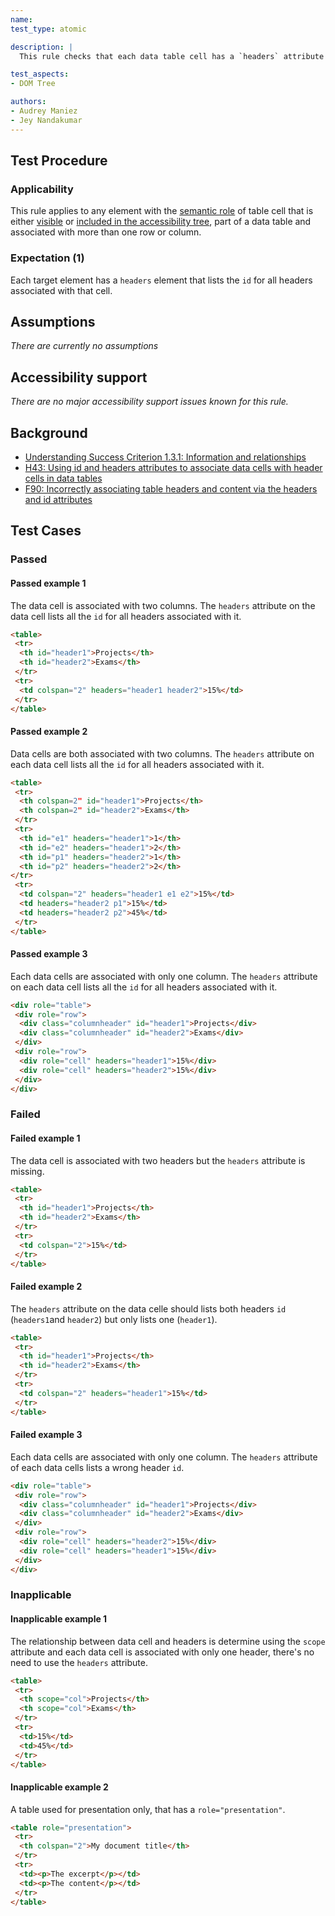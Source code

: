 ```yaml
---
name:
test_type: atomic

description: |
  This rule checks that each data table cell has a `headers` attribute that references appropriate header cell `id`.

test_aspects:
- DOM Tree

authors:
- Audrey Maniez
- Jey Nandakumar
---
```


## Test Procedure

### Applicability

This rule applies to any element with the [semantic role](#semantic-role) of table cell that is either [visible](#visible) or [included in the accessibility tree](#included-in-the-accessibility-tree), part of a data table and associated with more than one row or column.

### Expectation (1)

Each target element has a `headers` element that lists the `id` for all headers associated with that cell.

## Assumptions

*There are currently no assumptions*

## Accessibility support

*There are no major accessibility support issues known for this rule.*

## Background

- [Understanding Success Criterion 1.3.1: Information and relationships](https://www.w3.org/WAI/WCAG21/Understanding/info-and-relationships.html)
- [H43: Using id and headers attributes to associate data cells with header cells in data tables](https://www.w3.org/WAI/WCAG21/Techniques/html/H43)
- [F90: Incorrectly associating table headers and content via the headers and id attributes](https://www.w3.org/WAI/WCAG21/Techniques/failures/F90)

## Test Cases

### Passed

#### Passed example 1

The data cell is associated with two columns. The `headers` attribute on the data cell lists all the `id` for all headers associated with it.

```html
<table>
 <tr>
  <th id="header1">Projects</th>
  <th id="header2">Exams</th>
 </tr>
 <tr>
  <td colspan="2" headers="header1 header2">15%</td>
 </tr>
</table>
```

#### Passed example 2

Data cells are both associated with two columns. The `headers` attribute on each data cell lists all the `id` for all headers associated with it.

```html
<table>
 <tr>
  <th colspan=2" id="header1">Projects</th>
  <th colspan=2" id="header2">Exams</th>
 </tr>
 <tr>
  <th id="e1" headers="header1">1</th>
  <th id="e2" headers="header1">2</th>
  <th id="p1" headers="header2">1</th>
  <th id="p2" headers="header2">2</th>
</tr>
 <tr>
  <td colspan="2" headers="header1 e1 e2">15%</td>
  <td headers="header2 p1">15%</td>
  <td headers="header2 p2">45%</td>
 </tr>
</table>
```

#### Passed example 3

Each data cells are associated with only one column. The `headers` attribute on each data cell lists all the `id` for all headers associated with it.

```html
<div role="table">
 <div role="row">
  <div class="columnheader" id="header1">Projects</div>
  <div class="columnheader" id="header2">Exams</div>
 </div>
 <div role="row">
  <div role="cell" headers="header1">15%</div>
  <div role="cell" headers="header2">15%</div>
 </div>
</div>
```

### Failed

#### Failed example 1

The data cell is associated with two headers but the `headers` attribute is missing. 

```html
<table>
 <tr>
  <th id="header1">Projects</th>
  <th id="header2">Exams</th>
 </tr>
 <tr>
  <td colspan="2">15%</td>
 </tr>
</table>
```

#### Failed example 2

The `headers` attribute on the data celle should lists both headers `id` (`headers1`and `header2`) but only lists one (`header1`).

```html
<table>
 <tr>
  <th id="header1">Projects</th>
  <th id="header2">Exams</th>
 </tr>
 <tr>
  <td colspan="2" headers="header1">15%</td>
 </tr>
</table>
```

#### Failed example 3

Each data cells are associated with only one column. The `headers` attribute of each data cells lists a wrong header `id`.

```html
<div role="table">
 <div role="row">
  <div class="columnheader" id="header1">Projects</div>
  <div class="columnheader" id="header2">Exams</div>
 </div>
 <div role="row">
  <div role="cell" headers="header2">15%</div>
  <div role="cell" headers="header1">15%</div>
 </div>
</div>
```

### Inapplicable

#### Inapplicable example 1

The relationship between data cell and headers is determine using the `scope` attribute and each data cell is associated with only one header, there's no need to use the `headers` attribute.

```html
<table>
 <tr>
  <th scope="col">Projects</th>
  <th scope="col">Exams</th>
 </tr>
 <tr>
  <td>15%</td>
  <td>45%</td>
 </tr>
</table>
```

#### Inapplicable example 2

A table used for presentation only, that has a `role="presentation"`. 

```html
<table role="presentation">
 <tr>
  <th colspan="2">My document title</th>
 </tr>
 <tr>
  <td><p>The excerpt</p></td>
  <td><p>The content</p></td>
 </tr>
</table>
```
